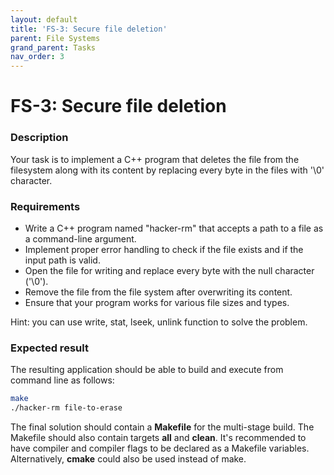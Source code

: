 ```yaml
---
layout: default
title: 'FS-3: Secure file deletion'
parent: File Systems
grand_parent: Tasks
nav_order: 3
---
```


# FS-3: Secure file deletion

### Description
Your task is to implement a C++ program that deletes the file from the filesystem along with its content by replacing every byte in the files with '\0' character.

### Requirements 

- Write a C++ program named "hacker-rm" that accepts a path to a file as a command-line argument.
- Implement proper error handling to check if the file exists and if the input path is valid.
- Open the file for writing and replace every byte with the null character ('\0').
- Remove the file from the file system after overwriting its content.
- Ensure that your program works for various file sizes and types.

Hint: you can use write, stat, lseek, unlink function to solve the problem.

### Expected result

The resulting application should be able to build and execute from command line as follows:

```sh
make
./hacker-rm file-to-erase
```


The final solution should contain a **Makefile** for the multi-stage build. The Makefile should also contain targets **all** and **clean**. It's recommended to have compiler and compiler flags to be declared as a Makefile variables. Alternatively, **cmake** could also be used instead of make. 